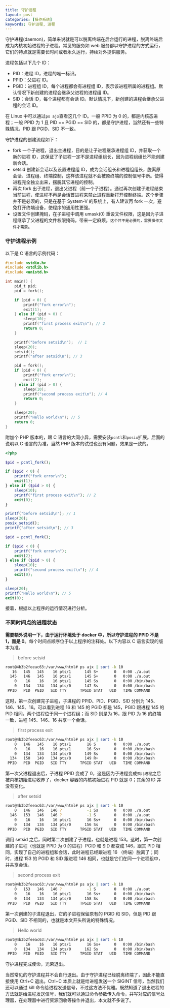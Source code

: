 ```yaml
---
title: 守护进程
layout: post
categories: [操作系统]
keywords: 守护进程, 进程
---
```


守护进程(daemon)，简单来说就是可以脱离终端在后台运行的进程，脱离终端后成为内核初始进程的子进程。常见的服务如 web 服务都以守护进程的方式运行，它们的特点就是需要长时间或者永久运行，持续对外提供服务。

进程包括以下几个 ID：

*   PID：进程 ID，进程的唯一标识。
*   PPID：父进程 ID。
*   PGID：进程组 ID，每个进程都会有进程组 ID，表示该进程所属的进程组。默认情况下新创建的进程会继承父进程的进程组 ID。
*   SID：会话 ID，每个进程都有会话 ID。默认情况下，新创建的进程会继承父进程的会话 ID。

在 Linux 中可以通过`ps ajx`查看这几个 ID。一般 PPID 为 0 的，都是内核态进程；一般 PPID 为 1 且 PID == PGID == SID 的，都是守护进程，当然还有一些特殊情况，PID 跟 PGID、SID 不一致。

守护进程的创建流程如下：

*   fork 一个子进程，退出主进程，目的是让子进程继承进程组 ID，并获取一个新的进程 ID，这保证了子进程一定不是进程组组长，因为进程组组长不能创建新会话。
*   setsid 创建新会话以及设置进程组 ID，成为会话组长和进程组组长，脱离原会话、进程组、终端控制，这样该进程就不会被原终端的控制信号中断。使得进程完全独立出来，摆脱其它进程的控制。
*   再次 fork 出子进程，退出父进程（前一个子进程）。通过再次创建子进程结束当前进程，使进程不再是会话首进程来禁止进程重新打开控制终端。这个步骤并不是必须的，只是在基于 System-V 的系统上，有人建议再 fork 一次，避免打开终端设备，使程序的通用性更强。
*   设置文件创建掩码，在子进程中调用 umask(0) 重设文件权限，这是因为子进程继承了父进程的文件权限掩码，带来一定麻烦。`这个并不是必要的，需要操作文件才需要`。

### 守护进程示例

以下是 C 语言的示例代码：

```c
#include <stdio.h>
#include <stdlib.h>
#include <unistd.h>

int main() {
	pid_t pid;
	pid = fork();

	if (pid < 0) {
		printf("fork error\n");
		exit(1);
	} else if (pid > 0) {
		sleep(10);
		printf("first process exit\n"); // 2
		return 0;
	}

    printf("before setsid\n");  // 1
	sleep(20);
	setsid();
	printf("after setsid\n"); // 3

	pid = fork();
	if (pid < 0) {
		printf("fork error\n");
		exit(2);
	} else if (pid > 0) {
	    sleep(10);
	    printf("second process exit\n"); // 4
	    return 0;
	}

	sleep(20);
	printf("Hello world\n"); // 5
	return 0;
}
```

附加个 PHP 版本的，跟 C 语言的大同小异，需要安装`pcntl`和`posix`扩展。后面的说明以 C 语言的为准，当然 PHP 版本的试过也没有问题，效果是一致的。

```php
<?php

$pid = pcntl_fork();

if ($pid < 0) {
    printf("fork error\n");
    exit(1);
} else if ($pid > 0) {
    sleep(10);
    printf("first process exit\n"); // 2
    exit(0);
}

printf("before setsid\n"); // 1
sleep(20);
posix_setsid();
printf("after setsid\n"); // 3

$pid = pcntl_fork();

if ($pid < 0) {
    printf("fork error\n");
    exit(2);
} else if ($pid > 0) {
    sleep(10);
    printf("second process exit\n"); // 4
    exit(0);
}

sleep(20);
printf("Hello world\n"); // 5
exit(0);
```

接着，根据以上程序的运行情况进行分析。

### 不同时间点的进程状态

**需要额外说明一下，由于运行环境处于 docker 中，所以守护进程的 PPID 不是 1，而是 0**。每个时间点顺序位于以上程序的注释处。以下内容以 C 语言实现的版本为准。

> before setsid

```bash
root@4b3b2feeac63:/var/www/html# ps ajx | sort -k 10
   16   145   145    16 pts/1      145 S+       0   0:00 ./a.out
  145   146   145    16 pts/1      145 S+       0   0:00 ./a.out
    0    16    16    16 pts/1      145 Ss       0   0:00 /bin/bash
    0   134   134   134 pts/0      147 Ss       0   0:00 /bin/bash
 PPID   PID  PGID   SID TTY      TPGID STAT   UID   TIME COMMAND
```

这时，第一次创建完子进程，子进程的 PPID、PID、PGID、SID 分别为 145、146、145、16。可以看到进程 16 和 145 的 PGID 都是 145，PGID 跟进程 145 的 PID 相同，两个进程位于同一个进程组；而 SID 则是为 16，跟 PID 为 16 的终端一致，进程 145、146、16 共享一个会话。

> first process exit

```bash
root@4b3b2feeac63:/var/www/html# ps ajx | sort -k 10
    0   146   145    16 pts/1       16 S        0   0:00 ./a.out
    0    16    16    16 pts/1       16 Ss+      0   0:00 /bin/bash
    0   134   134   134 pts/0      149 Ss       0   0:00 /bin/bash
  134   150   149   134 pts/0      149 R+       0   0:00 /bin/bash
 PPID   PID  PGID   SID TTY      TPGID STAT   UID   TIME COMMAND
```

第一次父进程退出后，子进程 PPID 变成了 0，这是因为子进程变成`孤儿进程`之后被内核初始进程收养了，docker 容器的内核初始进程 PID 就是 0；其余的 ID 并没有变化。

> after setsid

```bash
root@4b3b2feeac63:/var/www/html# ps ajx | sort -k 10
    0   146   146   146 ?           -1 Ss       0   0:00 ./a.out
  146   153   146   146 ?           -1 S        0   0:00 ./a.out
    0    16    16    16 pts/1       16 Ss+      0   0:00 /bin/bash
    0   134   134   134 pts/0      156 Ss       0   0:00 /bin/bash
 PPID   PID  PGID   SID TTY      TPGID STAT   UID   TIME COMMAND
```

调用 setsid 之后，同时第二次创建了子进程，也就是进程 153。这时，第一次创建的子进程（也就是 PPID 为 0 的进程）PGID 和 SID 都变成 146，跟其 PID 相同，实现了自己的进程组和会话，此时进程已经跟进程 16 （终端）脱离了；同时，进程 153 的 PGID 和 SID 跟进程 146 相同，也就是它们在同一个进程组中，并共享会话。

> second process exit

```bash
root@4b3b2feeac63:/var/www/html# ps ajx | sort -k 10
    0   153   146   146 ?           -1 S        0   0:00 ./a.out
    0    16    16    16 pts/1       16 Ss+      0   0:00 /bin/bash
    0   134   134   134 pts/0      158 Ss       0   0:00 /bin/bash
 PPID   PID  PGID   SID TTY      TPGID STAT   UID   TIME COMMAND
```

第一次创建的子进程退出，它的子进程保留原有的 PGID 和 SID，但是 PID 跟 PGID、SID 不相同的，也就是本文开头所说的特殊情况。

> Hello world

```bash
root@4b3b2feeac63:/var/www/html# ps ajx | sort -k 10
    0    16    16    16 pts/1       16 Ss+      0   0:00 /bin/bash
    0   134   134   134 pts/0      162 Ss       0   0:00 /bin/bash
 PPID   PID  PGID   SID TTY      TPGID STAT   UID   TIME COMMAND
```

守护进程完成使命，光荣退出。

当然常见的守护进程并不会自行退出。由于守护进程已经脱离终端了，因此不能直接使用 Ctrl+C 退出。Ctrl+C 本质上就是给进程发送一个 SIGINT 信号，当然我们还可以通过 kill 命令给进程发送信号，不过这方法不优雅。既然知道了退出进程的方法就是给进程发送信号，我们就可以通过命令参数传入命令，并写对应的信号处理器，在处理器中进行资源回收等操作并退出，本文就不多说了。
